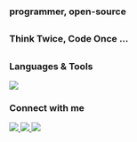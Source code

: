 ### programmer, open-source
##
### Think Twice, Code Once ...
##

### Languages & Tools
  <a href="#">
    <img
        src="https://skillicons.dev/icons?i=c,python,django,linux&theme=dark"
    />
  </a>


### Connect with me
  <a href="https://github.com/mohammadpagard/mohammadpagard/issues/">
    <img src="https://skillicons.dev/icons?i=github&theme=dark" />
  </a>
  <a href="mailto:mohammadpagard.dev@gmail.com">
    <img src="https://skillicons.dev/icons?i=gmail&theme=dark" />
  </a>
  <a href="https://www.linkedin.com/in/mohammad-pagardkar/">
    <img src="https://skillicons.dev/icons?i=linkedin&theme=dark" />
  </a>
